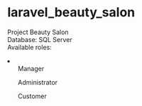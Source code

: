 # laravel_beauty_salon
Project Beauty Salon<br>
Database: SQL Server
<br>
Available roles:
<li>
  <ul>Manager</ul>
  <ul>Administrator</ul>
  <ul>Customer</ul>
